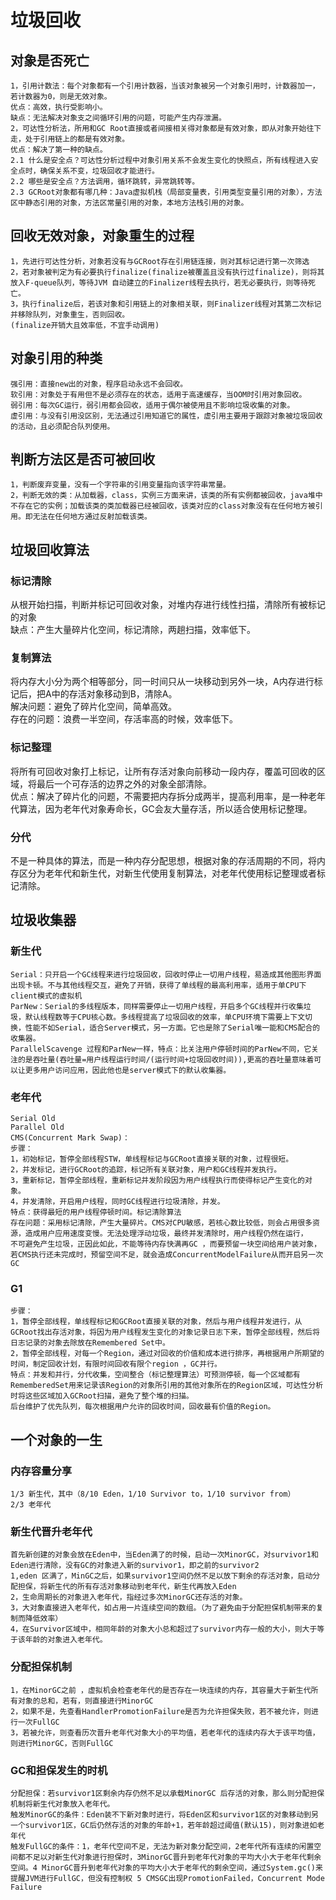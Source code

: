 # 垃圾回收            

## 对象是否死亡 
```
1，引用计数法：每个对象都有一个引用计数器，当该对象被另一个对象引用时，计数器加一，若计数器为0，则是无效对象。        
优点：高效，执行受影响小。
缺点：无法解决对象支之间循环引用的问题，可能产生内存泄漏。       
2，可达性分析法，所用和GC Root直接或者间接相关得对象都是有效对象，即从对象开始往下走，处于引用链上的都是有效对象。       
优点：解决了第一种的缺点。       
2.1 什么是安全点？可达性分析过程中对象引用关系不会发生变化的快照点，所有线程进入安全点时，确保关系不变，垃圾回收才能进行。         
2.2 哪些是安全点？方法调用，循环跳转，异常跳转等。         
2.3 GCRoot对象都有哪几种：Java虚拟机栈（局部变量表，引用类型变量引用的对象），方法区中静态引用的对象，方法区常量引用的对象，本地方法栈引用的对象。        
```
## 回收无效对象，对象重生的过程
```
1，先进行可达性分析，对象若没有与GCRoot存在引用链连接，则对其标记进行第一次筛选           
2，若对象被判定为有必要执行finalize(finalize被覆盖且没有执行过finalize)，则将其放入F-queue队列，等待JVM 自动建立的Finalizer线程去执行，若无必要执行，则等待死亡。             
3，执行finalize后，若该对象和引用链上的对象相关联，则Finalizer线程对其第二次标记并移除队列，对象重生，否则回收。           
(finalize开销大且效率低，不宜手动调用)            
```
## 对象引用的种类         
```
强引用：直接new出的对象，程序启动永远不会回收。         
软引用：对象处于有用但不是必须存在的状态，适用于高速缓存，当OOM时引用对象回收。         
弱引用：每次GC运行，弱引用都会回收，适用于偶尔被使用且不影响垃圾收集的对象。           
虚引用：与没有引用没区别，无法通过引用知道它的属性，虚引用主要用于跟踪对象被垃圾回收的活动，且必须配合队列使用。          
```
## 判断方法区是否可被回收       
```
1，判断废弃变量，没有一个字符串的引用变量指向该字符串常量。          
2，判断无效的类：从加载器，class，实例三方面来讲，该类的所有实例都被回收，java堆中不存在它的实例；加载该类的类加载器已经被回收，该类对应的class对象没有在任何地方被引用。即无法在任何地方通过反射加载该类。         
```
## 垃圾回收算法        
### 标记清除      
从根开始扫描，判断并标记可回收对象，对堆内存进行线性扫描，清除所有被标记的对象           
缺点：产生大量碎片化空间，标记清除，两趟扫描，效率低下。          

### 复制算法       
将内存大小分为两个相等部分，同一时间只从一块移动到另外一块，A内存进行标记后，把A中的存活对象移动到B，清除A。          
解决问题：避免了碎片化空间，简单高效。       
存在的问题：浪费一半空间，存活率高的时候，效率低下。            

### 标记整理         
将所有可回收对象打上标记，让所有存活对象向前移动一段内存，覆盖可回收的区域，将最后一个可存活的边界之外的对象全部清除。         
优点：解决了碎片化的问题，不需要把内存拆分成两半，提高利用率，是一种老年代算法，因为老年代对象寿命长，GC会友大量存活，所以适合使用标记整理。         

### 分代        
不是一种具体的算法，而是一种内存分配思想，根据对象的存活周期的不同，将内存区分为老年代和新生代，对新生代使用复制算法，对老年代使用标记整理或者标记清除。          
                              
## 垃圾收集器           
### 新生代        
```
Serial：只开启一个GC线程来进行垃圾回收，回收时停止一切用户线程，易造成其他图形界面出现卡顿。不与其他线程交互，避免了开销，获得了单线程的最高利用率，适用于单CPU下client模式的虚拟机            
ParNew：Serial的多线程版本，同样需要停止一切用户线程，开启多个GC线程并行收集垃圾，默认线程数等于CPU核心数。多线程提高了垃圾回收的效率，单CPU环境下需要上下文切换，性能不如Serial，适合Server模式，另一方面。它也是除了Serial唯一能和CMS配合的收集器。       
ParallelScavenge 过程和ParNew一样，特点：比关注用户停顿时间的ParNew不同，它关注的是吞吐量(吞吐量=用户线程运行时间/(运行时间+垃圾回收时间)),更高的吞吐量意味着可以让更多用户访问应用，因此他也是server模式下的默认收集器。          
```
### 老年代       
```
Serial Old        
Parallel Old            
CMS(Concurrent Mark Swap)：     
步骤：      
1，初始标记，暂停全部线程STW，单线程标记与GCRoot直接关联的对象，过程很短。     
2，并发标记，进行GCRoot的追踪，标记所有关联对象，用户和GC线程并发执行。            
3，重新标记，暂停全部线程，重新标记并发阶段因为用户线程执行而使得标记产生变化的对象。       
4，并发清除，开启用户线程，同时GC线程进行垃圾清除，并发。                
特点：获得最短的用户线程停顿时间。标记清除算法                          
存在问题：采用标记清除，产生大量碎片。CMS对CPU敏感，若核心数比较低，则会占用很多资源，造成用户应用速度变慢。无法处理浮动垃圾，最终并发清除时，用户线程仍然在运行，
不可避免产生垃圾，正因此如此，不能等待内存快满再GC ，而要预留一块空间给用户装对象，若CMS执行还未完成时，预留空间不足，就会造成ConcurrentModelFailure从而开启另一次GC         
```
### G1
```
步骤：      
1，暂停全部线程，单线程标记和GCRoot直接关联的对象，然后与用户线程并发进行，从GCRoot找出存活对象，将因为用户线程发生变化的对象记录日志下来，暂停全部线程，然后将日志记录的对象去除放在Remembered Set中。
2，暂停全部线程，对每一个Region，通过对回收的价值和成本进行排序，再根据用户所期望的时间，制定回收计划，有限时间回收有限个region ，GC并行。                     
特点：并发和并行，分代收集，空间整合（标记整理算法）可预测停顿，每一个区域都有RememberedSet用来记录该Region的对象所引用的其他对象所在的Region区域，可达性分析时将这些区域加入GCRoot扫描，避免了整个堆的扫描。          
后台维护了优先队列，每次根据用户允许的回收时间，回收最有价值的Region。          
```

## 一个对象的一生             
### 内存容量分享            
```
1/3 新生代，其中（8/10 Eden，1/10 Survivor to，1/10 survivor from）         
2/3 老年代
```
### 新生代晋升老年代
```
首先新创建的对象会放在Eden中，当Eden满了的时候，启动一次MinorGC，对survivor1和Eden进行清除，没有GC的对象进入新的survivor1，即之前的survivor2            
1,eden 区满了，MinGC之后，如果survivor1空间仍然不足以放下剩余的存活对象，启动分配担保，将新生代的所有存活对象移动到老年代，新生代再放入Eden 
2，生命周期长的对象进入老年代，指经过多次MinorGC还存活的对象。       
3，大对象直接进入老年代，如占用一片连续空间的数组。（为了避免由于分配担保机制带来的复制而降低效率）
4，在Survivor区域中，相同年龄的对象大小总和超过了survivor内存一般的大小，则大于等于该年龄的对象进入老年代。
```
### 分配担保机制          
```
1，在MinorGC之前 ，虚拟机会检查老年代的是否存在一块连续的内存，其容量大于新生代所有对象的总和，若有，则直接进行MinorGC     
2，如果不是，先查看HandlerPromotionFailure是否为允许担保失败，若不被允许，则进行一次FullGC
3，若被允许，则查看历次晋升老年代对象大小的平均值，若老年代的连续内存大于该平均值，则进行MinorGC，否则FullGC     
```
### GC和担保发生的时机
```
分配担保：若survivor1区剩余内存仍然不足以承载MinorGC 后存活的对象，那么则分配担保机制将新生代对象放入老年代。     
触发MinorGC的条件：Eden装不下新对象时进行，将Eden区和survivor1区的对象移动到另一个survivor1区，GC后仍然存活的对象的年龄+1，若年龄超过阈值(默认15)，则对象进如老年代
触发FullGC的条件：1，老年代空间不足，无法为新对象分配空间，2老年代所有连续的闲置空间都不足以对新生代对象进行担保时，3MinorGC晋升到老年代对象的平均大小大于老年代剩余空间。4 MinorGC晋升到老年代对象的平均大小大于老年代的剩余空间，通过System.gc()来提醒JVM进行FullGC，但没有控制权 5 CMSGC出现PromotionFailed，Concurrent Mode Failure       
```


